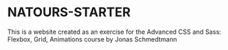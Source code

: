 # NATOURS-STARTER

This is a website created as an exercise for the Advanced CSS and Sass: Flexbox, Grid, Animations course by Jonas Schmedtmann
 
